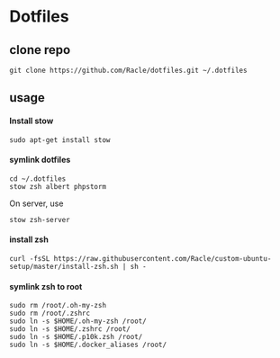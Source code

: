 # Dotfiles

## clone repo

```
git clone https://github.com/Racle/dotfiles.git ~/.dotfiles
```

## usage

#### Install stow
```
sudo apt-get install stow
```

#### symlink dotfiles
```
cd ~/.dotfiles
stow zsh albert phpstorm
```
On server, use 
```
stow zsh-server
```

#### install zsh
`curl -fsSL https://raw.githubusercontent.com/Racle/custom-ubuntu-setup/master/install-zsh.sh | sh -`
#### symlink zsh to root
```
sudo rm /root/.oh-my-zsh
sudo rm /root/.zshrc
sudo ln -s $HOME/.oh-my-zsh /root/
sudo ln -s $HOME/.zshrc /root/
sudo ln -s $HOME/.p10k.zsh /root/
sudo ln -s $HOME/.docker_aliases /root/
```